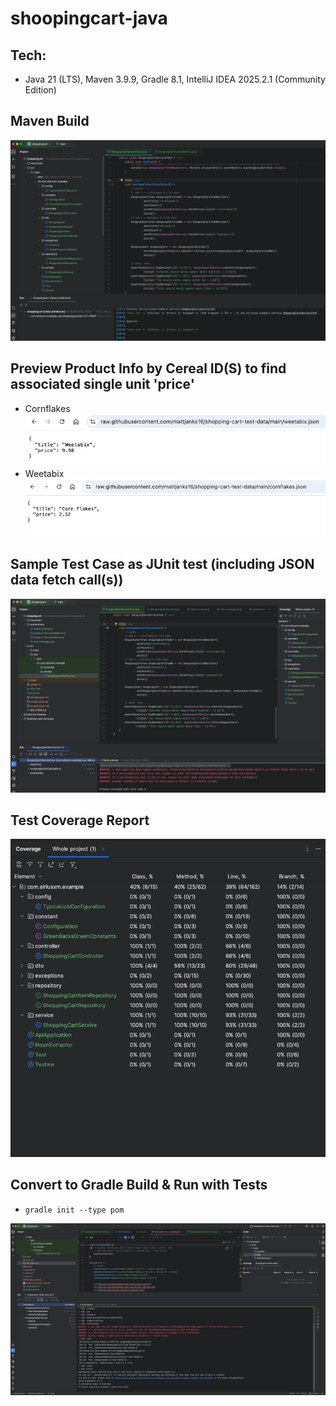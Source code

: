 # shoopingcart-java

## Tech:
 - Java 21 (LTS), Maven 3.9.9, Gradle 8.1, IntelliJ IDEA 2025.2.1 (Community Edition)

## Maven Build
![maven-build](screenshots/maven-build.png)

## Preview Product Info by Cereal ID(S) to find associated single unit 'price'
 - Cornflakes
![product-info-cornflakes](screenshots/product-info-cornflakes.png)
 - Weetabix
![product-info-weetabix](screenshots/product-info-weetabix.png)

## Sample Test Case as JUnit test (including JSON data fetch call(s))
![simple-cart-calculation-test](screenshots/sample-cart-calculation-test.png)

## Test Coverage Report
![test-coverage](screenshots/test-coverage.png)

## Convert to Gradle Build & Run with Tests
 - `gradle init --type pom`

![gradle-build](screenshots/gradle-build.png)
